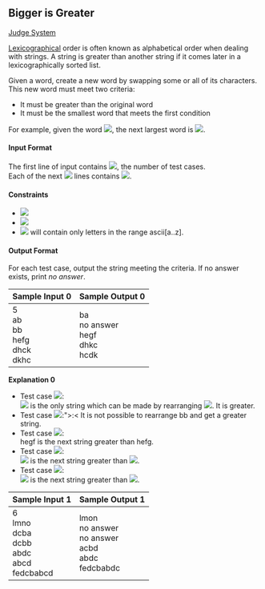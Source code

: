 ## Bigger is Greater

[Judge System](https://www.hackerrank.com/challenges/bigger-is-greater/problem)

[Lexicographical](https://en.wikipedia.org/wiki/Lexicographical_order) order is often known as alphabetical order when dealing with strings. A string is greater than another string if it comes later in a lexicographically sorted list.

Given a word, create a new word by swapping some or all of its characters. This new word must meet two criteria:

- It must be greater than the original word
- It must be the smallest word that meets the first condition

For example, given the word <img src="https://latex.codecogs.com/svg.latex?\Large&space;w=abcd">, the next largest word is <img src="https://latex.codecogs.com/svg.latex?\Large&space;abdc">.

#### Input Format

The first line of input contains <img src="https://latex.codecogs.com/svg.latex?\Large&space;T">, the number of test cases.<br>
Each of the next <img src="https://latex.codecogs.com/svg.latex?\Large&space;T"> lines contains <img src="https://latex.codecogs.com/svg.latex?\Large&space;w">.

#### Constraints

- <img src="https://latex.codecogs.com/svg.latex?\Large&space;1\le{T}\le{10^5}">
- <img src="https://latex.codecogs.com/svg.latex?\Large&space;1\le{|w|}\le{100}">
- <img src="https://latex.codecogs.com/svg.latex?\Large&space;w"> will contain only letters in the range ascii[a..z].

#### Output Format

For each test case, output the string meeting the criteria. If no answer exists, print *no answer*.

Sample Input 0|Sample Output 0
-|-
5<br>ab<br>bb<br>hefg<br>dhck<br>dkhc|ba<br>no answer<br>hegf<br>dhkc<br>hcdk

**Explanation 0**

- Test case <img src="https://latex.codecogs.com/svg.latex?\Large&space;1">:<br>
    <img src="https://latex.codecogs.com/svg.latex?\Large&space;ba"> is the only string which can be made by rearranging <img src="https://latex.codecogs.com/svg.latex?\Large&space;ab">. It is greater.
- Test case <img src="https://latex.codecogs.com/svg.latex?\Large&space;2">:">:<
    It is not possible to rearrange bb and get a greater string.
- Test case <img src="https://latex.codecogs.com/svg.latex?\Large&space;3">:<br>
    hegf is the next string greater than hefg.
- Test case <img src="https://latex.codecogs.com/svg.latex?\Large&space;4">:<br>
    <img src="https://latex.codecogs.com/svg.latex?\Large&space;dhkc"> is the next string greater than <img src="https://latex.codecogs.com/svg.latex?\Large&space;dhck">.
- Test case <img src="https://latex.codecogs.com/svg.latex?\Large&space;5">:<br>
    <img src="https://latex.codecogs.com/svg.latex?\Large&space;hcdk"> is the next string greater than <img src="https://latex.codecogs.com/svg.latex?\Large&space;dkhc">.

Sample Input 1|Sample Output 1
-|-
6<br>lmno<br>dcba<br>dcbb<br>abdc<br>abcd<br>fedcbabcd|lmon<br>no answer<br>no answer<br>acbd<br>abdc<br>fedcbabdc
